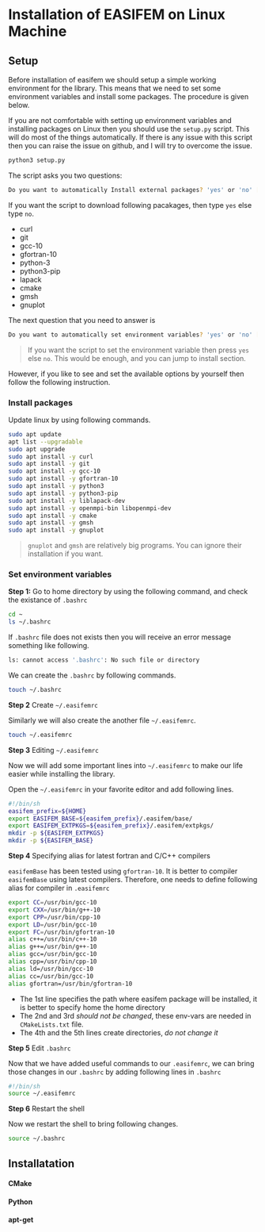 # Installation of EASIFEM on Linux Machine

## Setup

Before installation of easifem we should setup a simple working environment for the library. This means that we need to set some environment variables and install some packages. The procedure is given below.

If you are not comfortable with setting up environment variables and installing packages on Linux then you should use the `setup.py` script. This will do most of the things automatically. If there is any issue with this script then you can raise the issue on github, and I will try to overcome the issue.

```bash
python3 setup.py
```

The script asks you two questions:

```bash
Do you want to automatically Install external packages? 'yes' or 'no' [Y/n]:
```

If you want the script to download following pacakages, then type `yes` else type `no`.

- curl
- git
- gcc-10
- gfortran-10
- python-3
- python3-pip
- lapack
- cmake
- gmsh
- gnuplot

The next question that you need to answer is

```bash
Do you want to automatically set environment variables? 'yes' or 'no' [Y/n]:
```

> If you want the script to set the environment variable then press `yes` else `no`. This would be enough, and you can jump to install section.


However, if you like to see and set the available options by yourself then follow the following instruction.

### Install packages

Update linux by using following commands.

```bash
sudo apt update
apt list --upgradable
sudo apt upgrade
sudo apt install -y curl
sudo apt install -y git
sudo apt install -y gcc-10
sudo apt install -y gfortran-10
sudo apt install -y python3
sudo apt install -y python3-pip
sudo apt install -y liblapack-dev
sudo apt install -y openmpi-bin libopenmpi-dev
sudo apt install -y cmake
sudo apt install -y gmsh
sudo apt install -y gnuplot
```

> `gnuplot` and `gmsh` are relatively big programs. You can ignore their installation if you want.


### Set environment variables


**Step 1:** Go to home directory by using the following command, and check the existance of `.bashrc`

```bash
cd ~
ls ~/.bashrc
```

If `.bashrc` file does not exists then you will receive an error message something like following.

```bash
ls: cannot access '.bashrc': No such file or directory
```

We can create the `.bashrc` by following commands.

```bash
touch ~/.bashrc
```

**Step 2** Create `~/.easifemrc`

Similarly we will also create the another file `~/.easifemrc`.

```bash
touch ~/.easifemrc
```

**Step 3** Editing `~/.easifemrc`

Now we will add some important lines into `~/.easifemrc` to make our life easier while installing the library.

Open the `~/.easifemrc` in your favorite editor and add following lines.

```bash
#!/bin/sh
easifem_prefix=${HOME}
export EASIFEM_BASE=${easifem_prefix}/.easifem/base/
export EASIFEM_EXTPKGS=${easifem_prefix}/.easifem/extpkgs/
mkdir -p ${EASIFEM_EXTPKGS}
mkdir -p ${EASIFEM_BASE}
```

**Step 4** Specifying alias for latest fortran and C/C++ compilers

`easifemBase` has been tested using `gfortran-10`. It is better to compiler `easifemBase` using latest compilers. Therefore, one needs to define following alias for compiler in `.easifemrc`

```bash
export CC=/usr/bin/gcc-10
export CXX=/usr/bin/g++-10
export CPP=/usr/bin/cpp-10
export LD=/usr/bin/gcc-10
export FC=/usr/bin/gfortran-10
alias c++=/usr/bin/c++-10
alias g++=/usr/bin/g++-10
alias gcc=/usr/bin/gcc-10
alias cpp=/usr/bin/cpp-10
alias ld=/usr/bin/gcc-10
alias cc=/usr/bin/gcc-10
alias gfortran=/usr/bin/gfortran-10
```

- The 1st line specifies the path where easifem package will be installed, it is better to specify home the home directory
- The 2nd and 3rd *should not be changed*, these env-vars are needed in `CMakeLists.txt` file.
- The 4th and the 5th lines create directories, *do not change it*

**Step 5** Edit `.bashrc`

Now that we have added useful commands to our `.easifemrc`, we can bring those changes in our `.bashrc` by adding following lines in `.bashrc`

```bash
#!/bin/sh
source ~/.easifemrc
```

**Step 6** Restart the shell

Now we restart the shell to bring following changes.

```bash
source ~/.bashrc
```

## Installatation

#### CMake

#### Python

#### apt-get